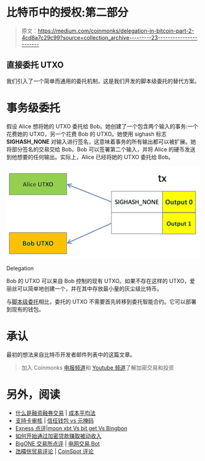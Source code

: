 # 比特币中的授权:第二部分

> 原文：<https://medium.com/coinmonks/delegation-in-bitcoin-part-2-4cd8a7c29c99?source=collection_archive---------23----------------------->

## 直接委托 UTXO

我们引入了一个简单而通用的委托机制，这是我们开发的脚本级委托的替代方案。

# 事务级委托

假设 Alice 想将她的 UTXO 委托给 Bob。她创建了一个包含两个输入的事务:一个花费她的 UTXO，另一个花费 Bob 的 UTXO。她使用 sighash 标志 **SIGHASH_NONE** 对输入进行签名，这意味着事务的所有输出都可以被扩展。她将部分签名的交易交给 Bob。Bob 可以签署第二个输入，并将 Alice 的硬币发送到他想要的任何输出。实际上，Alice 已经将她的 UTXO 委托给 Bob。

![](img/b785895c4b2d9f2d6016e5328a236d3d.png)

Delegation

Bob 的 UTXO 可以来自 Bob 控制的现有 UTXO。如果不存在这样的 UTXO，爱丽丝可以简单地创建一个，并在其中存放最小量的灰尘级比特币。

与[脚本级委托](https://xiaohuiliu.medium.com/delegation-in-bitcoin-ac7afcab991e)相比，委托的 UTXO 不需要首先转移到委托智能合约。它可以部署到现有的钱包。

# 承认

最初的想法来自比特币开发者邮件列表中的这篇文章。

> 加入 Coinmonks [电报频道](https://t.me/coincodecap)和 [Youtube 频道](https://www.youtube.com/c/coinmonks/videos)了解加密交易和投资

# 另外，阅读

*   [什么是融资融券交易](https://coincodecap.com/margin-trading) | [成本平均法](https://coincodecap.com/dca)
*   [支持卡审核](https://coincodecap.com/uphold-card-review) | [信任钱包 vs 元掩码](https://coincodecap.com/trust-wallet-vs-metamask)
*   [Exness 点评](https://coincodecap.com/exness-review)|[moon xbt Vs bit get Vs Bingbon](https://coincodecap.com/bingbon-vs-bitget-vs-moonxbt)
*   [如何开始通过加密贷款赚取被动收入](https://coincodecap.com/passive-income-crypto-lending)
*   [BigONE 交易所点评](/coinmonks/bigone-exchange-review-64705d85a1d4) | [电网交易 Bot](https://coincodecap.com/grid-trading)
*   [氹欞侊贸易评论](https://coincodecap.com/anny-trade-review) | [CoinSpot 评论](https://coincodecap.com/coinspot-review)